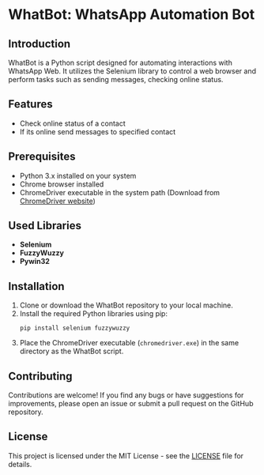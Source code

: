 # WhatBot: WhatsApp Automation Bot

## Introduction
WhatBot is a Python script designed for automating interactions with WhatsApp Web. It utilizes the Selenium library to control a web browser and perform tasks such as sending messages, checking online status.

## Features
- Check online status of a contact
- If its online send messages to specified contact

## Prerequisites
- Python 3.x installed on your system
- Chrome browser installed
- ChromeDriver executable in the system path (Download from <a href="https://googlechromelabs.github.io/chrome-for-testing/" target="_blank">ChromeDriver website</a>)

## Used Libraries
- **Selenium**
- **FuzzyWuzzy**
- **Pywin32**

## Installation
1. Clone or download the WhatBot repository to your local machine.
2. Install the required Python libraries using pip:
   ```
   pip install selenium fuzzywuzzy
   ```
3. Place the ChromeDriver executable (`chromedriver.exe`) in the same directory as the WhatBot script.

## Contributing
Contributions are welcome! If you find any bugs or have suggestions for improvements, please open an issue or submit a pull request on the GitHub repository.

## License
This project is licensed under the MIT License - see the [LICENSE](LICENSE) file for details.

